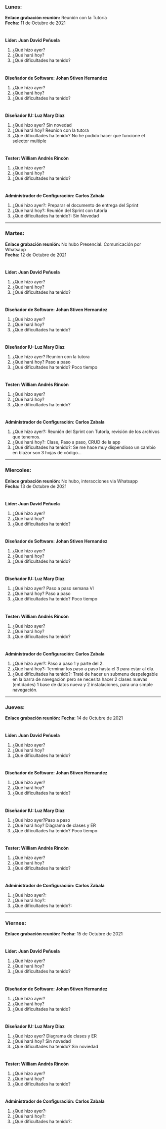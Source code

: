 ### Lunes:
**Enlace grabación reunión:** Reunión con la Tutoría    
**Fecha:** 11 de Octubre de 2021
#
**Lider: Juan David Peñuela**
  1. ¿Qué hizo ayer?
  2. ¿Qué hará hoy?
  3. ¿Qué dificultades ha tenido?
#
**Diseñador de Software: Johan Stiven Hernandez**
  1. ¿Qué hizo ayer?
  2. ¿Qué hará hoy?
  3. ¿Qué dificultades ha tenido?
#
**Diseñador IU: Luz Mary Diaz**
  1. ¿Qué hizo ayer? Sin novedad
  2. ¿Qué hará hoy? Reunion con la tutora
  3. ¿Qué dificultades ha tenido? No he podido hacer que funcione el selector multiple
#
**Tester: William Andrés Rincón**
  1. ¿Qué hizo ayer?
  2. ¿Qué hará hoy?
  3. ¿Qué dificultades ha tenido?
#
**Administrador de Configuración: Carlos Zabala**
  1. ¿Qué hizo ayer?: Preparar el documento de entrega del Sprint
  2. ¿Qué hará hoy?: Reunión del Sprint con tutoría
  3. ¿Qué dificultades ha tenido?: Sin Novedad
****************************************************************************************************
### Martes:
**Enlace grabación reunión:** No hubo Presencial. Comunicación por Whatsapp    
**Fecha:** 12 de Octubre de 2021
#
**Lider: Juan David Peñuela**
  1. ¿Qué hizo ayer?
  2. ¿Qué hará hoy?
  3. ¿Qué dificultades ha tenido?
#
**Diseñador de Software: Johan Stiven Hernandez**
  1. ¿Qué hizo ayer?
  2. ¿Qué hará hoy?
  3. ¿Qué dificultades ha tenido?
#
**Diseñador IU: Luz Mary Diaz**
  1. ¿Qué hizo ayer? Reunion con la tutora
  2. ¿Qué hará hoy? Paso a paso
  3. ¿Qué dificultades ha tenido? Poco tiempo
#
**Tester: William Andrés Rincón**
  1. ¿Qué hizo ayer?
  2. ¿Qué hará hoy?
  3. ¿Qué dificultades ha tenido?
#
**Administrador de Configuración: Carlos Zabala**
  1. ¿Qué hizo ayer?: Reunión del Sprint con Tutoría, revisión de los archivos que tenemos.
  2. ¿Qué hará hoy?: Clase, Paso a paso, CRUD de la app
  3. ¿Qué dificultades ha tenido?: Se me hace muy dispendioso un cambio en blazor son 3 hojas de código...
****************************************************************************************************
### Miercoles:
**Enlace grabación reunión:** No hubo, interacciones via Whatsapp    
**Fecha:** 13 de Octubre de 2021
#
**Lider: Juan David Peñuela**
  1. ¿Qué hizo ayer?
  2. ¿Qué hará hoy?
  3. ¿Qué dificultades ha tenido?
#
**Diseñador de Software: Johan Stiven Hernandez**
  1. ¿Qué hizo ayer?
  2. ¿Qué hará hoy?
  3. ¿Qué dificultades ha tenido?
#
**Diseñador IU: Luz Mary Diaz**
  1. ¿Qué hizo ayer? Paso a paso semana VI
  2. ¿Qué hará hoy? Paso a paso
  3. ¿Qué dificultades ha tenido? Poco tiempo
#
**Tester: William Andrés Rincón**
  1. ¿Qué hizo ayer?
  2. ¿Qué hará hoy?
  3. ¿Qué dificultades ha tenido?
#
**Administrador de Configuración: Carlos Zabala**
  1. ¿Qué hizo ayer?: Paso a paso 1 y parte del 2.
  2. ¿Qué hará hoy?: Terminar los paso a paso hasta el 3 para estar al día.
  3. ¿Qué dificultades ha tenido?: Traté de hacer un submenu despelegable en la barra de navegación pero se necesita hacer 2 clases nuevas (entidades) 1 base de datos nueva y 2 instalaciones, para una simple navegación.
****************************************************************************************************
### Jueves:
**Enlace grabación reunión:**
**Fecha:** 14 de Octubre de 2021
#
**Lider: Juan David Peñuela**
  1. ¿Qué hizo ayer?
  2. ¿Qué hará hoy?
  3. ¿Qué dificultades ha tenido?
#
**Diseñador de Software: Johan Stiven Hernandez**
  1. ¿Qué hizo ayer?
  2. ¿Qué hará hoy?
  3. ¿Qué dificultades ha tenido?
#
**Diseñador IU: Luz Mary Diaz**
  1. ¿Qué hizo ayer?Paso a paso
  2. ¿Qué hará hoy? Diagrama de clases y ER
  3. ¿Qué dificultades ha tenido? Poco tiempo
#
**Tester: William Andrés Rincón**
  1. ¿Qué hizo ayer?
  2. ¿Qué hará hoy?
  3. ¿Qué dificultades ha tenido?
#
**Administrador de Configuración: Carlos Zabala**
  1. ¿Qué hizo ayer?:
  2. ¿Qué hará hoy?:
  3. ¿Qué dificultades ha tenido?:
****************************************************************************************************
### Viernes:
**Enlace grabación reunión:**
**Fecha:** 15 de Octubre de 2021
#
**Lider: Juan David Peñuela**
  1. ¿Qué hizo ayer?
  2. ¿Qué hará hoy?
  3. ¿Qué dificultades ha tenido?
#
**Diseñador de Software: Johan Stiven Hernandez**
  1. ¿Qué hizo ayer?
  2. ¿Qué hará hoy?
  3. ¿Qué dificultades ha tenido?
#
**Diseñador IU: Luz Mary Diaz**
  1. ¿Qué hizo ayer? Diagrama de clases y ER
  2. ¿Qué hará hoy? Sin novedad
  3. ¿Qué dificultades ha tenido? Sin noviedad
#
**Tester: William Andrés Rincón**
  1. ¿Qué hizo ayer?
  2. ¿Qué hará hoy?
  3. ¿Qué dificultades ha tenido?
#
**Administrador de Configuración: Carlos Zabala**
  1. ¿Qué hizo ayer?:
  2. ¿Qué hará hoy?:
  3. ¿Qué dificultades ha tenido?:
